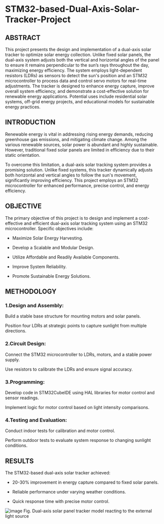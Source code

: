 # STM32-based-Dual-Axis-Solar-Tracker-Project
## ABSTRACT

This project presents the design and implementation of a dual-axis solar tracker to optimize solar energy collection. Unlike fixed solar panels, the dual-axis system adjusts both the vertical and horizontal angles of the panel to ensure it remains perpendicular to the sun’s rays throughout the day, maximizing energy efficiency. The system employs light-dependent resistors (LDRs) as sensors to detect the sun's position and an STM32 microcontroller to process data and control servo motors for real-time adjustments. The tracker is designed to enhance energy capture, improve overall system efficiency, and demonstrate a cost-effective solution for renewable energy applications. Potential uses include residential solar systems, off-grid energy projects, and educational models for sustainable energy practices.

## INTRODUCTION

Renewable energy is vital in addressing rising energy demands, reducing greenhouse gas emissions, and mitigating climate change. Among the various renewable sources, solar power is abundant and highly sustainable. However, traditional fixed solar panels are limited in efficiency due to their static orientation.

To overcome this limitation, a dual-axis solar tracking system provides a promising solution. Unlike fixed systems, this tracker dynamically adjusts both horizontal and vertical angles to follow the sun's movement, significantly improving efficiency. This project employs an STM32 microcontroller for enhanced performance, precise control, and energy efficiency.

## OBJECTIVE

The primary objective of this project is to design and implement a cost-effective and efficient dual-axis solar tracking system using an STM32 microcontroller. Specific objectives include:

- Maximize Solar Energy Harvesting.

- Develop a Scalable and Modular Design.

- Utilize Affordable and Readily Available Components.

- Improve System Reliability.

- Promote Sustainable Energy Solutions.

## METHODOLOGY

### 1.Design and Assembly:

Build a stable base structure for mounting motors and solar panels.

Position four LDRs at strategic points to capture sunlight from multiple directions.

### 2.Circuit Design:

Connect the STM32 microcontroller to LDRs, motors, and a stable power supply.

Use resistors to calibrate the LDRs and ensure signal accuracy.

### 3.Programming:

Develop code in STM32CubeIDE using HAL libraries for motor control and sensor readings.

Implement logic for motor control based on light intensity comparisons.

### 4.Testing and Evaluation:

Conduct indoor tests for calibration and motor control.

Perform outdoor tests to evaluate system response to changing sunlight conditions.

## RESULTS

The STM32-based dual-axis solar tracker achieved:

- 20-30% improvement in energy capture compared to fixed solar panels.

- Reliable performance under varying weather conditions.

- Quick response time with precise motor control.

![image](https://github.com/user-attachments/assets/ee69bae3-40db-4519-aaf8-a82fc2e8ead4)
Fig. Dual-axis solar panel tracker model reacting to the external light source

